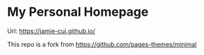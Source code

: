 # My Personal Homepage



Url: https://jamie-cui.github.io/

This repo is a fork from https://github.com/pages-themes/minimal
